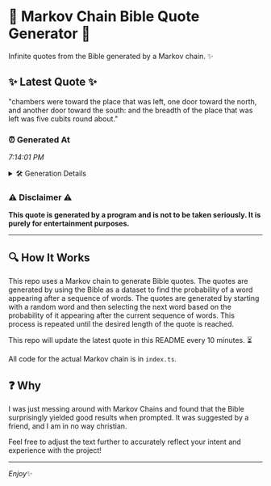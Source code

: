 # 📖 Markov Chain Bible Quote Generator 📖

Infinite quotes from the Bible generated by a Markov chain. ✨

## ✨ Latest Quote ✨
"chambers were toward the place that was left, one door toward the north, and another door toward the south: and the breadth of the place that was left was five cubits round about."

### ⏰ Generated At
*7:14:01 PM*

<details>
    <summary>🛠️ Generation Details</summary>
    <p>
        <strong>🌱 Seed:</strong> chambers<br>
        <strong>🔄 Iterations:</strong> 32<br>
        <strong>📜 Context History:</strong><br>[ chambers ]: were<br>[ chambers, were ]: toward<br>[ chambers, were, toward ]: the<br>[ chambers, were, toward, the ]: place<br>[ chambers, were, toward, the, place ]: that<br>[ chambers, were, toward, the, place, that ]: was<br>[ were, toward, the, place, that, was ]: left,<br>[ toward, the, place, that, was, left, ]: one<br>[ the, place, that, was, left,, one ]: door<br>[ place, that, was, left,, one, door ]: toward<br>[ that, was, left,, one, door, toward ]: the<br>[ was, left,, one, door, toward, the ]: north,<br>[ left,, one, door, toward, the, north, ]: and<br>[ one, door, toward, the, north,, and ]: another<br>[ door, toward, the, north,, and, another ]: door<br>[ toward, the, north,, and, another, door ]: toward<br>[ the, north,, and, another, door, toward ]: the<br>[ north,, and, another, door, toward, the ]: south:<br>[ and, another, door, toward, the, south: ]: and<br>[ another, door, toward, the, south:, and ]: the<br>[ door, toward, the, south:, and, the ]: breadth<br>[ toward, the, south:, and, the, breadth ]: of<br>[ the, south:, and, the, breadth, of ]: the<br>[ south:, and, the, breadth, of, the ]: place<br>[ and, the, breadth, of, the, place ]: that<br>[ the, breadth, of, the, place, that ]: was<br>[ breadth, of, the, place, that, was ]: left<br>[ of, the, place, that, was, left ]: was<br>[ the, place, that, was, left, was ]: five<br>[ place, that, was, left, was, five ]: cubits<br>[ that, was, left, was, five, cubits ]: round<br>[ was, left, was, five, cubits, round ]: about.<br>
    </p>
</details>

### ⚠️ Disclaimer ⚠️
**This quote is generated by a program and is not to be taken seriously. It is purely for entertainment purposes.**

---

## 🔍 How It Works

This repo uses a Markov chain to generate Bible quotes. The quotes are generated by using the Bible as a dataset to find the probability of a word appearing after a sequence of words. The quotes are generated by starting with a random word and then selecting the next word based on the probability of it appearing after the current sequence of words. This process is repeated until the desired length of the quote is reached.

This repo will update the latest quote in this README every 10 minutes. ⏳

All code for the actual Markov chain is in `index.ts`.

## ❓ Why

I was just messing around with Markov Chains and found that the Bible surprisingly yielded good results when prompted. 
It was suggested by a friend, and I am in no way christian.

Feel free to adjust the text further to accurately reflect your intent and experience with the project!

---

*Enjoy*✨
